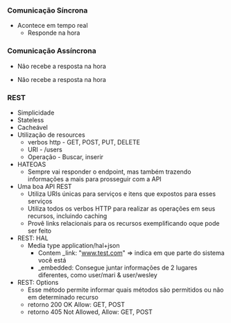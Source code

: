 ### Comunicação Síncrona

- Acontece em tempo real
  - Responde na hora

### Comunicação Assíncrona

- Não recebe a resposta na hora

- Não recebe a resposta na hora

### REST

- Simplicidade
- Stateless
- Cacheável
- Utilização de resources
  - verbos http - GET, POST, PUT, DELETE
  - URI - /users
  - Operação - Buscar, inserir
- HATEOAS
  - Sempre vai responder o endpoint, mas também trazendo informações a mais para prosseguir com a API
- Uma boa API REST
  - Utiliza URIs únicas para serviços e itens que expostos para esses serviços
  - Utiliza todos os verbos HTTP para realizar as operações em seus recursos, incluindo caching
  - Provê links relacionais para os recursos exemplificando oque pode ser feito
- REST: HAL
  - Media type application/hal+json
    - Contem \_link: "www.test.com" => indica em que parte do sistema você está
    - \_embedded: Consegue juntar informações de 2 lugares diferentes, como user/mari & user/wesley
- REST: Options
  - Esse método permite informar quais métodos são permitidos ou não em determinado recurso
  - retorno 200 OK Allow: GET, POST
  - retorno 405 Not Allowed, Allow: GET, POST
